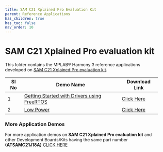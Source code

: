 ```yaml
---
title: SAM C21 Xplained Pro Evaluation Kit
parent: Reference Applications
has_children: true
has_toc: false
nav_order: 10
---
```


# SAM C21 Xplained Pro evaluation kit

This folder contains the MPLAB® Harmony 3 reference applications developed on [SAM C21 Xplained Pro evaluation kit](https://www.microchip.com/developmenttools/ProductDetails/atsamc21-xpro).   

|SI No| Demo Name | Download Link |
| --- | --- | -- |
| 1 | [Getting Started with Drivers using FreeRTOS](./samc21_getting_started_freertos/readme.md) | [Click Here](https://github.com/Microchip-MPLAB-Harmony/reference_apps/releases/latest/download/samc21_getting_started_freertos.zip) |
| 2 | [Low Power](./samc21_low_power/readme.md) | [Click Here](https://github.com/Microchip-MPLAB-Harmony/reference_apps/releases/latest/download/samc21_low_power.zip) |

### More Application Demos

For more application demos on **SAM C21 Xplained Pro evaluation kit** and other Development Boards/Kits having the same part number **(ATSAMC21J18A)** <a href="https://mplab-discover.microchip.com/v1/itemtype/com.microchip.ide.project?s0=ATSAMC21J18A" target="_blank"> CLICK HERE </a>
